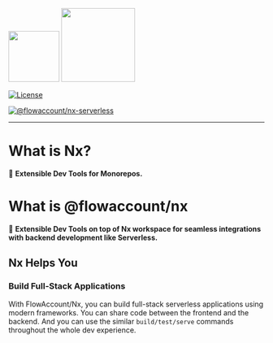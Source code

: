 <p float="left">
<img src="https://raw.githubusercontent.com/nrwl/nx/master/nx-logo.png" height="100">
<img src="https://angular.io/assets/images/logos/angular/angular.svg" height="145">
<!-- <img src="https://angular.io/generated/images/marketing/concept-icons/universal.png" height="120"> -->
</p>

<div align="left">

[![License](https://img.shields.io/npm/l/@flowaccount/nx-green)]()

</div>

<div align="left">

[![@flowaccount/nx-serverless](https://img.shields.io/badge/%40flowaccount-nx--serverless-blue)](https://github.com/flowaccount/flowaccount-nx/tree/master/packages/serverless)

</div>

<hr>

# What is Nx?

🔎 **Extensible Dev Tools for Monorepos.**

# What is @flowaccount/nx

🔎 **Extensible Dev Tools on top of Nx workspace for seamless integrations with backend development like Serverless.**

## Nx Helps You

### Build Full-Stack Applications

With FlowAccount/Nx, you can build full-stack serverless applications using modern frameworks. You can share code between the frontend and the backend. And you can use the similar `build/test/serve` commands throughout the whole dev experience.

